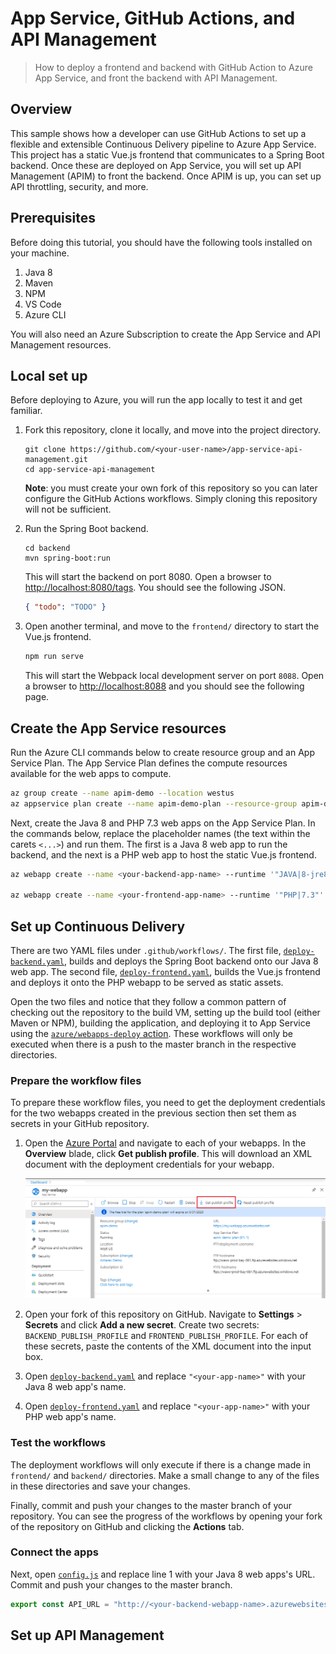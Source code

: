 # App Service, GitHub Actions, and API Management

> How to deploy a frontend and backend with GitHub Action to Azure App Service, and front the backend with API Management.

## Overview

This sample shows how a developer can use GitHub Actions to set up a flexible and extensible Continuous Delivery pipeline to Azure App Service. This project has a static Vue.js frontend that communicates to a Spring Boot backend. Once these are deployed on App Service, you will set up API Management (APIM) to front the backend. Once APIM is up, you can set up API throttling, security, and more.

## Prerequisites

Before doing this tutorial, you should have the following tools installed on your machine.

1. Java 8
1. Maven
1. NPM
1. VS Code
1. Azure CLI

You will also need an Azure Subscription to create the App Service and API Management resources.

## Local set up

Before deploying to Azure, you will run the app locally to test it and get familiar.

1. Fork this repository, clone it locally, and move into the project directory.

    ```shell
    git clone https://github.com/<your-user-name>/app-service-api-management.git
    cd app-service-api-management
    ```

    **Note**: you must create your own fork of this repository so you can later configure the GitHub Actions workflows. Simply cloning this repository will not be sufficient.

1. Run the Spring Boot backend.

    ```shell
    cd backend
    mvn spring-boot:run
    ```

    This will start the backend on port 8080. Open a browser to [http://localhost:8080/tags](http://localhost:8080/tags). You should see the following JSON.

    ```json
    { "todo": "TODO" }
    ```

1. Open another terminal, and move to the `frontend/` directory to start the Vue.js frontend.

    ```bash
    npm run serve
    ```

    This will start the Webpack local development server on port `8088`. Open a browser to [http://localhost:8088](http://localhost8088) and you should see the following page.

## Create the App Service resources

Run the Azure CLI commands below to create resource group and an App Service Plan. The App Service Plan defines the compute resources available for the web apps to compute.

```bash
az group create --name apim-demo --location westus
az appservice plan create --name apim-demo-plan --resource-group apim-demo --sku B1 --is-linux
```

Next, create the Java 8 and PHP 7.3 web apps on the App Service Plan. In the commands below, replace the placeholder names (the text within the carets `<...>`) and run them. The first is a Java 8 web app to run the backend, and the next is a PHP web app to host the static Vue.js frontend.

```bash
az webapp create --name <your-backend-app-name> --runtime '"JAVA|8-jre8"' --plan apim-demo-plan --resource-group apim-demo

az webapp create --name <your-frontend-app-name> --runtime '"PHP|7.3"' --plan apim-demo-plan --resource-group apim-demo
```

## Set up Continuous Delivery

There are two YAML files under `.github/workflows/`. The first file, [`deploy-backend.yaml`](.github/workflows/deploy-backend.yaml), builds and deploys the Spring Boot backend onto our Java 8 web app. The second file, [`deploy-frontend.yaml`](.github/workflows/deploy-frontend.yaml), builds the Vue.js frontend and deploys it onto the PHP webapp to be served as static assets.

Open the two files and notice that they follow a common pattern of checking out the repository to the build VM, setting up the build tool (either Maven or NPM), building the application, and deploying it to App Service using the [`azure/webapps-deploy` action](https://github.com/azure/webapps-deploy). These workflows will only be executed when there is a push to the master branch in the respective directories.

### Prepare the workflow files

To prepare these workflow files, you need to get the deployment credentials for the two webapps created in the previous section then set them as secrets in your GitHub repository.

1. Open the [Azure Portal](https://portal.azure.com/) and navigate to each of your webapps. In the **Overview** blade, click **Get publish profile**. This will download an XML document with the deployment credentials for your webapp.

    ![Get deployment credentials](img/get-publish-profile.png)

1. Open your fork of this repository on GitHub. Navigate to **Settings** > **Secrets** and click **Add a new secret**. Create two secrets: `BACKEND_PUBLISH_PROFILE` and `FRONTEND_PUBLISH_PROFILE`. For each of these secrets, paste the contents of the XML document into the input box.

1. Open [`deploy-backend.yaml`](.github/workflows/deploy-backend.yaml) and replace `"<your-app-name>"` with your Java 8 web app's name.

1. Open [`deploy-frontend.yaml`](.github/workflows/deploy-frontend.yaml) and replace `"<your-app-name>"` with your PHP web app's name.

### Test the workflows

The deployment workflows will only execute if there is a change made in `frontend/` and `backend/` directories. Make a small change to any of the files in these directories and save your changes.

Finally, commit and push your changes to the master branch of your repository. You can see the progress of the workflows by opening your fork of the repository on GitHub and clicking the **Actions** tab.

### Connect the apps

Next, open [`config.js`](frontend/src/common/config.js) and replace line 1 with your Java 8 web apps's URL. Commit and push your changes to the master branch.

```js
export const API_URL = "http://<your-backend-webapp-name>.azurewebsites.net";
```

## Set up API Management
